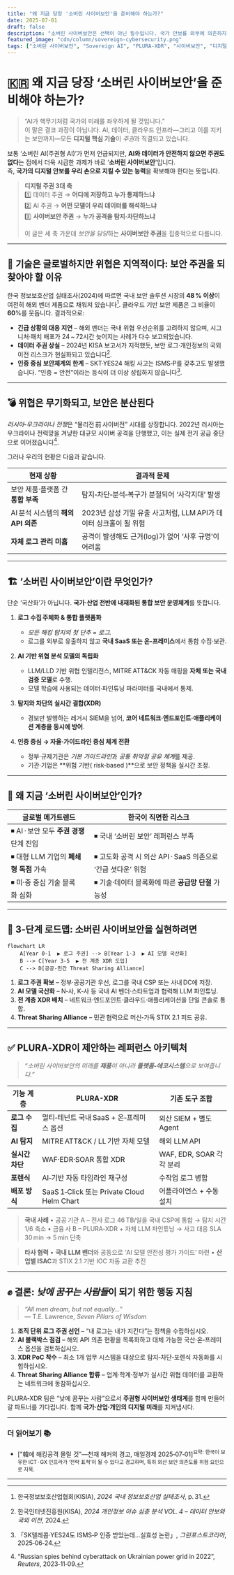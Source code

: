 ```yaml
---
title: "왜 지금 당장 '소버린 사이버보안'을 준비해야 하는가?"
date: 2025-07-01
draft: false
description: "소버린 사이버보안은 선택이 아닌 필수입니다. 국가 안보를 외부에 의존하지 않고 우리 스스로 지켜야 합니다."
featured_image: "cdn/column/sovereign-cybersecurity.png"
tags: ["소버린 사이버보안", "Sovereign AI", "PLURA-XDR", "사이버보안", "디지털 주권", "AI 보안"]
---
```


# 🇰🇷 왜 지금 당장 ‘**소버린 사이버보안**’을 준비해야 하는가?

> “AI가 핵무기처럼 국가의 미래를 좌우하게 될 것입니다.”  
> 이 말은 결코 과장이 아닙니다. AI, 데이터, 클라우드 인프라—그리고 이를 지키는 보안까지—모든 **디지털 핵심 기술**이 *주권*과 직결되고 있습니다.

보통 ‘소버린 AI(주권형 AI)’가 먼저 언급되지만, **AI와 데이터가 안전하지 않으면 주권도 없다**는 점에서 더욱 시급한 과제가 바로 ‘**소버린 사이버보안**’입니다.  
즉, **국가의 디지털 안보를 우리 손으로 지킬 수 있는 능력**을 확보해야 한다는 뜻입니다.

> **디지털 주권 3대 축**  
> 1️⃣ 데이터 주권 → **어디에 저장하고 누가 통제하느냐**  
> 2️⃣ AI 주권 → **어떤 모델이 우리 데이터를 해석하느냐**  
> 3️⃣ **사이버보안 주권** → **누가 공격을 탐지·차단하느냐**  
>   
> 이 글은 세 축 가운데 *보안을 담당*하는 **사이버보안 주권**을 집중적으로 다룹니다.

---

## 🧠 기술은 글로벌하지만 위협은 지역적이다: **보안 주권을 되찾아야 할 이유**

한국 정보보호산업 실태조사(2024)에 따르면 국내 보안 솔루션 시장의 **48 % 이상**이 여전히 해외 벤더 제품으로 채워져 있습니다[^1]. 클라우드 기반 보안 제품은 그 비율이 **60**%를 웃돕니다. 결과적으로:

* **긴급 상황의 대응 지연** – 해외 벤더는 국내 위협 우선순위를 고려하지 않으며, 시그니처·패치 배포가 24 ~ 72시간 늦어지는 사례가 다수 보고되었습니다.  
* **데이터 주권 상실** – 2024년 KISA 보고서가 지적했듯, 보안 로그·개인정보의 국외 이전 리스크가 현실화되고 있습니다[^2].  
* **인증 중심 보안체계의 한계** – SKT·YES24 해킹 사고는 ISMS‑P를 갖추고도 발생했습니다. “인증 = 안전”이라는 등식이 더 이상 성립하지 않습니다[^3].

---

## 💣 위협은 무기화되고, 보안은 분산된다

*러시아‑우크라이나 전쟁*은 “물리전 前 사이버전” 시대를 상징합니다. 2022년 러시아는 우크라이나 전력망을 겨냥한 대규모 사이버 공격을 단행했고, 이는 실제 전기 공급 중단으로 이어졌습니다[^4].

그러나 우리의 현황은 다음과 같습니다.

| 현재 상황 | 결과적 문제 |
|-----------|------------|
| 보안 제품·플랫폼 간 **통합 부족** | 탐지‑차단‑분석‑복구가 분절되어 ‘사각지대’ 발생 |
| AI 분석 시스템의 **해외 API 의존** | 2023년 삼성 기밀 유출 사고처럼, LLM API가 데이터 싱크홀이 될 위험 |
| **자체 로그 관리 미흡** | 공격이 발생해도 근거(log)가 없어 ‘사후 규명’이 어려움 |

---

## 🏗️ ‘소버린 사이버보안’이란 무엇인가?

단순 ‘국산화’가 아닙니다. **국가·산업 전반에 내재화된 통합 보안 운영체계**를 뜻합니다.

1. **로그 수집 주체화 & 통합 플랫폼화**  
   * *모든 해킹 탐지의 첫 단추 = 로그.*  
   * 로그를 외부로 유출하지 않고 **국내 SaaS 또는 온‑프레미스**에서 통합 수집·보관.  

2. **AI 기반 위협 분석 모델의 독립화**  
   * LLM/LLD 기반 위협 인텔리전스, MITRE ATT&CK 자동 매핑을 **자체 또는 국내 검증 모델**로 수행.  
   * 모델 학습에 사용되는 데이터·파인튜닝 파라미터를 국내에서 통제.  

3. **탐지와 차단의 실시간 결합(XDR)**  
   * 경보만 발행하는 레거시 SIEM을 넘어, **코어 네트워크·엔드포인트·애플리케이션 계층을 동시에 방어**.  

4. **인증 중심 → 자율·가이드라인 중심 체계 전환**  
   * 정부·규제기관은 *기본 가이드라인*과 *공통 취약점 공유 체계*를 제공.  
   * 기관·기업은 **위험 기반( risk‑based )**으로 보안 정책을 실시간 조정.  

---

## 💬 왜 지금 ‘소버린 사이버보안’인가?

| 글로벌 메가트렌드 | 한국이 직면한 리스크 |
|------------------|---------------------|
| ◾️ AI · 보안 모두 **주권 경쟁** 단계 진입 | ◾️ 국내 ‘소버린 보안’ 레퍼런스 부족 |
| ◾️ 대형 LLM 기업의 **폐쇄형 독점** 가속 | ◾️ 고도화 공격 시 외산 API · SaaS 의존으로 ‘긴급 셧다운’ 위험 |
| ◾️ 미·중 중심 기술 블록화 심화 | ◾️ 기술·데이터 블록화에 따른 **공급망 단절** 가능성 |

---

## 🚀 3‑단계 로드맵: 소버린 사이버보안을 실현하려면

```mermaid
flowchart LR
    A[Year 0‑1  ▶ 로그 주권] --> B[Year 1‑3  ▶ AI 모델 국산화]
    B --> C[Year 3‑5  ▶ 전 계층 XDR 도입]
    C --> D[공공‑민간 Threat Sharing Alliance]
````

1. **로그 주권 확보** – 정부·공공기관 우선, 로그를 국내 CSP 또는 사내 DC에 저장.
2. **AI 모델 국산화** – N‑사, K‑사 등 국내 AI 벤더·스타트업과 협력해 LLM 파인튜닝.
3. **전 계층 XDR 배치** – 네트워크·엔드포인트·클라우드·애플리케이션을 단일 콘솔로 통합.
4. **Threat Sharing Alliance** – 민관 협력으로 머신‑가독 STIX 2.1 피드 공유.

---

## ✅ PLURA‑XDR이 제안하는 **레퍼런스 아키텍처**

> *“소버린 사이버보안의 미래를 **제품**이 아니라 **플랫폼‑에코시스템**으로 보여줍니다.”*

| 기능 계층      | PLURA-XDR                                | 기존 도구 조합             |
| ---------- | ---------------------------------------- | -------------------- |
| **로그 수집**  | 멀티‑테넌트 국내 SaaS + 온‑프레미스 옵션               | 외산 SIEM + 별도 Agent   |
| **AI 탐지**  | MITRE ATT\&CK / LL 기반 자체 모델              | 해외 LLM API           |
| **실시간 차단** | WAF·EDR·SOAR 통합 XDR                      | WAF, EDR, SOAR 각각 분리 |
| **포렌식**    | AI‑기반 자동 타임라인 재구성                        | 수작업 로그 병합            |
| **배포 방식**  | SaaS 1‑Click 또는 Private Cloud Helm Chart | 어플라이언스 + 수동 설치       |

> **국내 사례**
> • 공공 기관 A – 전사 로그 46 TB/일을 국내 CSP에 통합 → 탐지 시간 1/6 축소
> • 금융 사 B – PLURA‑XDR + 자체 LLM 파인튜닝 → 사고 대응 SLA 30 min → 5 min 단축

> **타사 협력**
> • **국내 LLM 벤더**와 공동으로 ‘AI 모델 안전성 평가 가이드’ 마련
> • **산업별 ISAC**과 STIX 2.1 기반 IOC 자동 교환 추진

---

## ✊ 결론: *낮에 꿈꾸는 사람들*이 되기 위한 행동 지침

> *“All men dream, but not equally…”*
> — T.E. Lawrence, *Seven Pillars of Wisdom*

1. **조직 단위 로그 주권 선언** – “내 로그는 내가 지킨다”는 정책을 수립하십시오.
2. **AI 블랙박스 점검** – 해외 API 의존 현황을 목록화하고 대체 가능한 국산·온‑프레미스 옵션을 검토하십시오.
3. **XDR PoC 착수** – 최소 1개 업무 시스템을 대상으로 탐지‑차단‑포렌식 자동화를 시험하십시오.
4. **Threat Sharing Alliance 합류** – 업계·학계·정부가 실시간 위협 데이터를 교환하는 네트워크에 동참하십시오.

PLURA‑XDR 팀은 “낮에 꿈꾸는 사람”으로서 **주권형 사이버보안 생태계**를 함께 만들어 갈 파트너를 기다립니다. 함께 **국가·산업·개인의 디지털 미래**를 지켜냅시다.

---

### 더 읽어보기 📚

* \["韓에 해킹공격 몰릴 것"—천재 해커의 경고, 매일경제 2025‑07‑01]<sup>요약: 한국이 보유한 ICT · GX 인프라가 ‘전략 표적’이 될 수 있다고 경고하며, 특히 외산 보안 의존도를 위험 요인으로 지목.</sup>

---

[^1]: 한국정보보호산업협회(KISIA), *2024 국내 정보보호산업 실태조사*, p. 31.

[^2]: 한국인터넷진흥원(KISA), *2024 개인정보 이슈 심층 분석 VOL. 4 – 데이터 안보와 국외 이전*, 2024.

[^3]: 「SK텔레콤·YES24도 ISMS‑P 인증 받았는데…실효성 논란」, *그린포스트코리아*, 2025‑06‑24.

[^4]: “Russian spies behind cyberattack on Ukrainian power grid in 2022”, *Reuters*, 2023‑11‑09.
